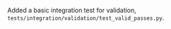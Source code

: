Added a basic integration test for validation, `tests/integration/validation/test_valid_passes.py`.
